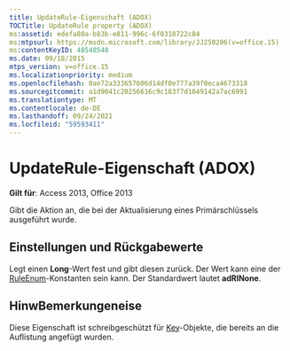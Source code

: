 ```yaml
---
title: UpdateRule-Eigenschaft (ADOX)
TOCTitle: UpdateRule property (ADOX)
ms:assetid: edefa80a-b83b-e811-996c-6f0318722c84
ms:mtpsurl: https://msdn.microsoft.com/library/JJ250206(v=office.15)
ms:contentKeyID: 48548548
ms.date: 09/18/2015
mtps_version: v=office.15
ms.localizationpriority: medium
ms.openlocfilehash: 0ae72a333657606d14df0e777a39f0eca4673318
ms.sourcegitcommit: a1d9041c20256616c9c183f7d1049142a7ac6991
ms.translationtype: MT
ms.contentlocale: de-DE
ms.lasthandoff: 09/24/2021
ms.locfileid: "59593411"
---
```

# <a name="updaterule-property-adox"></a>UpdateRule-Eigenschaft (ADOX)


**Gilt für**: Access 2013, Office 2013

Gibt die Aktion an, die bei der Aktualisierung eines Primärschlüssels ausgeführt wurde.

## <a name="settings-and-return-values"></a>Einstellungen und Rückgabewerte

Legt einen **Long**-Wert fest und gibt diesen zurück. Der Wert kann eine der [RuleEnum](ruleenum.md)-Konstanten sein kann. Der Standardwert lautet **adRINone**.

## <a name="remarks"></a>HinwBemerkungeneise

Diese Eigenschaft ist schreibgeschützt für [Key](key-object-adox.md)-Objekte, die bereits an die Auflistung angefügt wurden.

